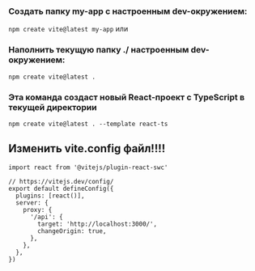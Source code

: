 ### Создать папку my-app с настроенным dev-окружением:
```npm create vite@latest my-app```
или

### Наполнить текущую папку ./ настроенным dev-окружением: 
```npm create vite@latest . ```

### Эта команда создаст новый React-проект с TypeScript в текущей директории

```npm create vite@latest . --template react-ts```

## Изменить vite.config файл!!!!

```import { defineConfig } from 'vite'
import react from '@vitejs/plugin-react-swc'

// https://vitejs.dev/config/
export default defineConfig({
  plugins: [react()],
  server: {
    proxy: {
      '/api': {
        target: 'http://localhost:3000/',
        changeOrigin: true,
      },
    },
  },
})
```
